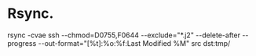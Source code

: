 # Rsync.

rsync -cvae ssh --chmod=D0755,F0644 --exclude="*.j2" --delete-after --progress --out-format="[%t]:%o:%f:Last Modified %M" src dst:tmp/
